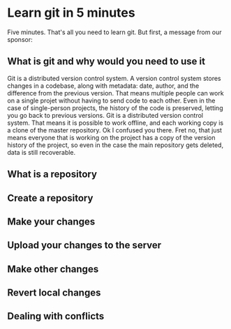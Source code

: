 # Learn git in 5 minutes

Five minutes. That's all you need to learn git. But first, a message from our sponsor:

## What is git and why would you need to use it

Git is a distributed version control system.
A version control system stores changes in a codebase, along with metadata: date, author, and the difference
from the previous version. That means multiple people can work on a single projet without having to send code
to each other. Even in the case of single-person projects, the history of the code is preserved, letting you
go back to previous versions.
Git is a distributed version control system. That means it is possible to work offline, and each working copy
is a clone of the master repository. Ok I confused you there. Fret no, that just means everyone that is working
on the project has a copy of the version history of the project, so even in the case the main repository gets
deleted, data is still recoverable.

## What is a repository

## Create a repository

## Make your changes

## Upload your changes to the server

## Make other changes

## Revert local changes

## Dealing with conflicts

